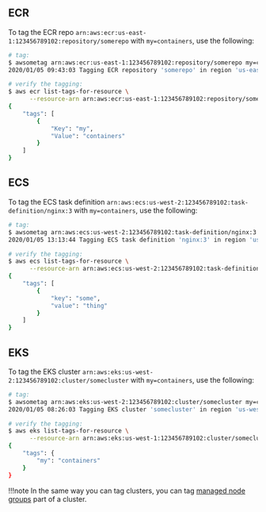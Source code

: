## ECR

To tag the ECR repo `arn:aws:ecr:us-east-1:123456789102:repository/somerepo` 
with `my=containers`, use the following:

```sh
# tag:
$ awsometag arn:aws:ecr:us-east-1:123456789102:repository/somerepo my=containers
2020/01/05 09:43:03 Tagging ECR repository 'somerepo' in region 'us-east-1' with my:containers

# verify the tagging:
$ aws ecr list-tags-for-resource \
      --resource-arn arn:aws:ecr:us-east-1:123456789102:repository/somerepo
{
    "tags": [
        {
            "Key": "my",
            "Value": "containers"
        }
    ]
}
```

## ECS

To tag the ECS task definition `arn:aws:ecs:us-west-2:123456789102:task-definition/nginx:3` 
with `my=containers`, use the following:

```sh
# tag:
$ awsometag arn:aws:ecs:us-west-2:123456789102:task-definition/nginx:3 my=containers
2020/01/05 13:13:44 Tagging ECS task definition 'nginx:3' in region 'us-west-2' with my:containers

# verify the tagging:
$ aws ecs list-tags-for-resource \
      --resource-arn arn:aws:ecs:us-west-2:123456789102:task-definition/nginx:3
{
    "tags": [
        {
            "key": "some",
            "value": "thing"
        }
    ]
}
```

## EKS

To tag the EKS cluster `arn:aws:eks:us-west-2:123456789102:cluster/somecluster` 
with `my=containers`, use the following:

```sh
# tag:
$ awsometag arn:aws:eks:us-west-2:123456789102:cluster/somecluster my=containers
2020/01/05 08:26:03 Tagging EKS cluster 'somecluster' in region 'us-west-1' with my:containers

# verify the tagging:
$ aws eks list-tags-for-resource \
      --resource-arn arn:aws:eks:us-west-1:123456789102:cluster/somecluster
{
    "tags": {
        "my": "containers"
    }
}
```

!!!note
    In the same way you can tag clusters, you can tag [managed node groups](https://docs.aws.amazon.com/eks/latest/userguide/managed-node-groups.html)
    part of a cluster.
